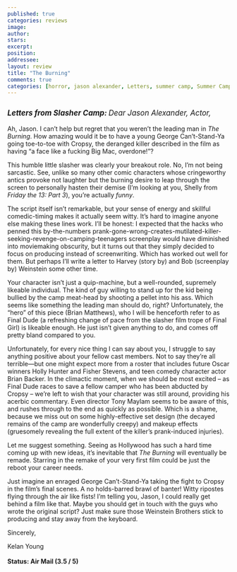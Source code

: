 ```yaml
---
published: true
categories: reviews
image:
author: 
stars: 
excerpt: 
position: 
addressee: 
layout: review
title: "The Burning"
comments: true
categories: [horror, jason alexander, Letters, summer camp, Summer Camp]
---
```

<div><p><span class="full-image-block ssNonEditable"><span><a href="/letters/2012/8/14/the-burning.html"><img src="http://static.squarespace.com/static/5005f6bcc4aa41161b33e89e/5329cf1fe4b07c068ebf74de/5329cf1fe4b07c068ebf7604/1344962176643/the-burning.jpg" alt="" /></a></span></span></p>
<p><em style="font-size:120%;"><strong>Letters from Slasher Camp:&nbsp;</strong>Dear Jason Alexander, Actor,</em><br /> <br /> Ah, Jason. I can&#8217;t help but regret that you weren&#8217;t the leading man in <em>The Burning</em>. How amazing would it be to have a young George Can&#8217;t-Stand-Ya going toe-to-toe with Cropsy, the deranged killer described in the film as having &ldquo;a face like a fucking Big Mac, overdone!&#8221;?</p>
<p>This humble little slasher was clearly your breakout role. No, I&rsquo;m not being sarcastic. See, unlike so many other comic characters whose cringeworthy antics provoke not laughter but the burning desire to leap through the screen to personally hasten their demise (I&rsquo;m looking at you, Shelly from <em>Friday the 13: Part 3</em>), you&rsquo;re actually <em>funny</em>.</p>
<p>The script itself isn&#8217;t remarkable, but your sense of energy and skillful comedic-timing makes it actually seem witty. It&#8217;s hard to imagine anyone else making these lines work. I&rsquo;ll be honest: I expected that the hacks who penned this by-the-numbers prank-gone-wrong-creates-mutilated-killer-seeking-revenge-on-camping-teenagers screenplay would have diminished into moviemaking obscurity, but it turns out that they simply decided to focus on producing instead of screenwriting. Which has worked out well for them. But perhaps I&rsquo;ll write a letter to Harvey (story by) and Bob (screenplay by) Weinstein some other time.</p>
<p>Your character isn&#8217;t just a quip-machine, but a well-rounded, supremely likeable individual. The kind of guy willing to stand up for the kid being bullied by the camp meat-head by shooting a pellet into his ass. Which seems like something the leading man should do, right? Unfortunately, the &ldquo;hero&rdquo; of this piece (Brian Matthews), who I will be henceforth refer to as Final Dude (a refreshing change of pace from the slasher film trope of Final Girl) is likeable enough. He just isn&#8217;t given anything to do, and comes off pretty bland compared to you.&nbsp;</p>
<p>Unfortunately, for every nice thing I can say about you, I struggle to say anything positive about your fellow cast members. Not to say they&#8217;re all terrible&mdash;but one might expect more from a roster that includes future Oscar winners Holly Hunter and Fisher Stevens, and teen comedy character actor Brian Backer. In the climactic moment, when we should be most excited &ndash; as Final Dude races to save a fellow camper who has been abducted by Cropsy &ndash; we&rsquo;re left to wish that your character was still around, providing his acerbic commentary. Even director Tony Maylam seems to be aware of this, and rushes through to the end as quickly as possible. Which is a shame, because we miss out on some highly-effective set design (the decayed remains of the camp are wonderfully creepy) and makeup effects (gruesomely revealing the full extent of the killer&rsquo;s prank-induced injuries).</p>
<p>Let me suggest something. Seeing as Hollywood has such a hard time coming up with new ideas, it&rsquo;s inevitable that <em>The Burning</em> will eventually be remade. Starring in the remake of your very first film could be just the reboot your career needs.</p>
<p>Just imagine an enraged George Can&rsquo;t-Stand-Ya taking the fight to Cropsy in the film&#8217;s final scenes. A no holds-barred brawl of banter! Witty ripostes flying through the air like fists! I&rsquo;m telling you, Jason, I could really get behind a film like that. Maybe you should get in touch with the guys who wrote the original script? Just make sure those Weinstein Brothers stick to producing and stay away from the keyboard.</p>
<p>Sincerely,</p>
<p>Kelan Young<br /> <br /> <strong>Status: Air Mail (3.5 / 5)</strong></p></div>
